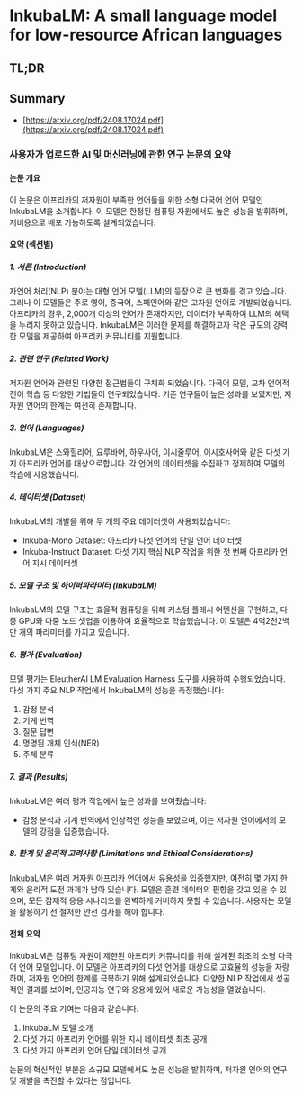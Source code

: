 # InkubaLM: A small language model for low-resource African languages
## TL;DR
## Summary
- [https://arxiv.org/pdf/2408.17024.pdf](https://arxiv.org/pdf/2408.17024.pdf)

### 사용자가 업로드한 AI 및 머신러닝에 관한 연구 논문의 요약

#### 논문 개요
이 논문은 아프리카의 저자원이 부족한 언어들을 위한 소형 다국어 언어 모델인 InkubaLM을 소개합니다. 이 모델은 한정된 컴퓨팅 자원에서도 높은 성능을 발휘하며, 저비용으로 배포 가능하도록 설계되었습니다.

#### 요약 (섹션별)

##### 1. 서론 (Introduction) 
자연어 처리(NLP) 분야는 대형 언어 모델(LLM)의 등장으로 큰 변화를 겪고 있습니다. 그러나 이 모델들은 주로 영어, 중국어, 스페인어와 같은 고자원 언어로 개발되었습니다. 아프리카의 경우, 2,000개 이상의 언어가 존재하지만, 데이터가 부족하여 LLM의 혜택을 누리지 못하고 있습니다. InkubaLM은 이러한 문제를 해결하고자 작은 규모의 강력한 모델을 제공하여 아프리카 커뮤니티를 지원합니다.

##### 2. 관련 연구 (Related Work)
저자원 언어와 관련된 다양한 접근법들이 구체화 되었습니다. 다국어 모델, 교차 언어적 전이 학습 등 다양한 기법들이 연구되었습니다. 기존 연구들이 높은 성과를 보였지만, 저자원 언어의 한계는 여전히 존재합니다.

##### 3. 언어 (Languages)
InkubaLM은 스와힐리어, 요루바어, 하우사어, 이시줄루어, 이시호사어와 같은 다섯 가지 아프리카 언어를 대상으로합니다. 각 언어의 데이터셋을 수집하고 정제하여 모델의 학습에 사용했습니다.

##### 4. 데이터셋 (Dataset)
InkubaLM의 개발을 위해 두 개의 주요 데이터셋이 사용되었습니다:
- Inkuba-Mono Dataset: 아프리카 다섯 언어의 단일 언어 데이터셋
- Inkuba-Instruct Dataset: 다섯 가지 핵심 NLP 작업을 위한 첫 번째 아프리카 언어 지시 데이터셋

##### 5. 모델 구조 및 하이퍼파라미터 (InkubaLM)
InkubaLM의 모델 구조는 효율적 컴퓨팅을 위해 커스텀 플래시 어텐션을 구현하고, 다중 GPU와 다중 노드 셋업을 이용하여 효율적으로 학습했습니다. 이 모델은 4억2천2백만 개의 파라미터를 가지고 있습니다.

##### 6. 평가 (Evaluation)
모델 평가는 EleutherAI LM Evaluation Harness 도구를 사용하여 수행되었습니다. 다섯 가지 주요 NLP 작업에서 InkubaLM의 성능을 측정했습니다:
1. 감정 분석
2. 기계 번역
3. 질문 답변
4. 명명된 개체 인식(NER)
5. 주제 분류

##### 7. 결과 (Results)
InkubaLM은 여러 평가 작업에서 높은 성과를 보여줬습니다:
- 감정 분석과 기계 번역에서 인상적인 성능을 보였으며, 이는 저자원 언어에서의 모델의 강점을 입증했습니다.

##### 8. 한계 및 윤리적 고려사항 (Limitations and Ethical Considerations)
InkubaLM은 여러 저자원 아프리카 언어에서 유용성을 입증했지만, 여전히 몇 가지 한계와 윤리적 도전 과제가 남아 있습니다. 모델은 훈련 데이터의 편향을 갖고 있을 수 있으며, 모든 잠재적 응용 시나리오를 완벽하게 커버하지 못할 수 있습니다. 사용자는 모델을 활용하기 전 철저한 안전 검사를 해야 합니다.

#### 전체 요약
InkubaLM은 컴퓨팅 자원이 제한된 아프리카 커뮤니티를 위해 설계된 최초의 소형 다국어 언어 모델입니다. 이 모델은 아프리카의 다섯 언어를 대상으로 고효율의 성능을 자랑하며, 저자원 언어의 한계를 극복하기 위해 설계되었습니다. 다양한 NLP 작업에서 성공적인 결과를 보이며, 인공지능 연구와 응용에 있어 새로운 가능성을 열었습니다.

이 논문의 주요 기여는 다음과 같습니다:
1. InkubaLM 모델 소개
2. 다섯 가지 아프리카 언어를 위한 지시 데이터셋 최초 공개
3. 다섯 가지 아프리카 언어 단일 데이터셋 공개

논문의 혁신적인 부분은 소규모 모델에서도 높은 성능을 발휘하며, 저자원 언어의 연구 및 개발을 촉진할 수 있다는 점입니다.